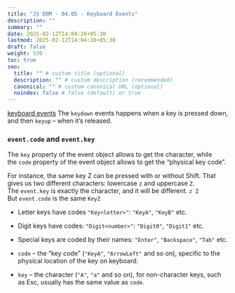 ```yaml
---
title: "JS DOM - 04.05 - Keyboard Events"
description: ""
summary: ""
date: 2025-02-12T14:04:28+05:30
lastmod: 2025-02-12T14:04:28+05:30
draft: false
weight: 539
toc: true
seo:
  title: "" # custom title (optional)
  description: "" # custom description (recommended)
  canonical: "" # custom canonical URL (optional)
  noindex: false # false (default) or true
---
```




[keyboard events](https://javascript.info/keyboard-events)
The `keydown` events happens when a key is pressed down, and then `keyup` – when it’s released.

### `event.code` and `event.key`
The `key` property of the event object allows to get the character, while the `code` property of the event object allows to get the “physical key code”.

For instance, the same key Z can be pressed with or without Shift. That gives us two different characters: lowercase `z` and uppercase `Z`.
The `event.key` is exactly the character, and it will be different. `z Z`
But `event.code` is the same `KeyZ`

- Letter keys have codes `"Key<letter>"`: `"KeyA"`, `"KeyB"` etc.
- Digit keys have codes: `"Digit<number>"`: `"Digit0"`, `"Digit1"` etc.
- Special keys are coded by their names: `"Enter"`, `"Backspace"`, `"Tab"` etc.


- `code` – the “key code” (`"KeyA"`, `"ArrowLeft"` and so on), specific to the physical location of the key on keyboard.
- `key` – the character (`"A"`, `"a"` and so on), for non-character keys, such as Esc, usually has the same value as `code`.


